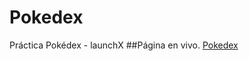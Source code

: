 # Pokedex
Práctica Pokédex - launchX
##Página en vivo.
[Pokedex](https://david-hernandezm.github.io/Pokedex/)
